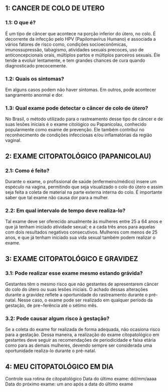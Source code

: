 ## 1: CANCER DE COLO DE UTERO

### 1.1: O que é?

É um tipo de câncer que acontece na porção inferior do útero, no colo. É decorrente da infecção pelo HPV (Papilomavírus Humano) e associada a vários fatores de risco como, condições socioeconômicas, imunossupressão, tabagismo, atividades sexuais precoces, uso de anticoncepcionais orais, múltiplos partos e múltiplos parceiros sexuais. Éle tende a evoluir lentamente, e tem grandes chances de cura quando diagnosticado precocemente.

### 1.2: Quais os sintomas?

Em alguns casos podem não haver sintomas. Em outros, pode acontecer sangramento anormal e dor.

### 1.3: Qual exame pode detectar o câncer de colo de útero?

No Brasil, o método utilizado para o rastreamento desse tipo de câncer e de suas lesões iniciais é o exame citológico ou Papanicolau, conhecido popularmente como exame de prevenção. Ele também contribui no reconhecimento de condições infecciosas e/ou inflamatórias da região vaginal.

## 2: EXAME CITOPATOLÓGICO (PAPANICOLAU)

### 2.1: Como é feito?

Durante o exame, o profissional de saúde (enfermeiro/médico) insere um espéculo na vagina, permitindo que seja visualizado o colo do útero e assim seja feita a coleta de material na parte externa interna do colo. É importante saber que tal exame não causa dor para a mulher.

### 2.2: Em qual intervalo de tempo deve realiza-lo?

Tal exame deve ser oferecido anualmente às mulheres entre 25 a 64 anos e que já tenham iniciado atividade sexual; e a cada três anos para aquelas com dois resultados negativos consecutivos. Mulheres com menos de 25 anos, e que já tenham iniciado sua vida sexual também podem realizar o exame.

## 3: EXAME CITOPATOLÓGICO E GRAVIDEZ

### 3.1: Pode realizar esse exame mesmo estando grávida?

Gestantes têm o mesmo risco que não gestantes de apresentarem câncer do colo do útero ou suas lesões iniciais. O achado dessas alterações durante a gravidez reflete a oportunidade do rastreamento durante o pré-natal.
Nesse caso, o exame pode ser realizado em qualquer período da gestação, de pre¬ferência até o sétimo mês.

### 3.2: Pode causar algum risco à gestação?

Se a coleta do exame for realizada de forma adequada, não ocasiona risco para a gestação. Dessa maneira, a realização do exame citopatológico em gestantes deve seguir as recomendações de periodicidade e faixa etária como para as demais mulheres, devendo sempre ser considerada uma oportunidade realiza-lo durante o pré-natal.

## 4: MEU CITOPATOLÓGICO EM DIA

Controle sua rotina de citopatológico
Data do último exame: dd/mm/aaaa
Data do próximo exame: um ano após a data do último exame
